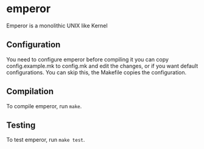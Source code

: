 # emperor
Emperor is a monolithic UNIX like Kernel

## Configuration
You need to configure emperor before compiling it you can copy config.example.mk to config.mk and edit the changes, or if you want default configurations. You can skip this, the Makefile copies the configuration.

## Compilation
To compile emperor, run `make`.

## Testing
To test emperor, run `make test`.
